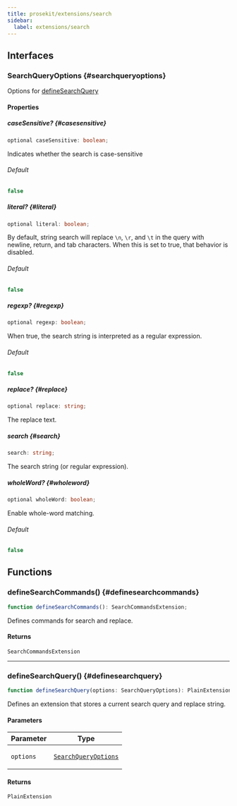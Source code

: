 ```yaml
---
title: prosekit/extensions/search
sidebar:
  label: extensions/search
---
```


<!-- DEBUG memberWithGroups 1 -->

<!-- DEBUG memberWithGroups 4 -->

<!-- DEBUG memberWithGroups 7 -->

<!-- DEBUG memberWithGroups 8 -->

<!-- DEBUG memberWithGroups 9 -->

## Interfaces

### SearchQueryOptions {#searchqueryoptions}

<!-- DEBUG memberWithGroups 1 -->

Options for [defineSearchQuery](#definesearchquery)

<!-- DEBUG memberWithGroups 4 -->

<!-- DEBUG memberWithGroups 7 -->

<!-- DEBUG memberWithGroups 8 -->

<!-- DEBUG memberWithGroups 9 -->

#### Properties

##### caseSensitive? {#casesensitive}

```ts
optional caseSensitive: boolean;
```

Indicates whether the search is case-sensitive

###### Default

```ts
false
```

##### literal? {#literal}

```ts
optional literal: boolean;
```

By default, string search will replace `\n`, `\r`, and `\t` in the query
with newline, return, and tab characters. When this is set to true, that
behavior is disabled.

###### Default

```ts
false
```

##### regexp? {#regexp}

```ts
optional regexp: boolean;
```

When true, the search string is interpreted as a regular expression.

###### Default

```ts
false
```

##### replace? {#replace}

```ts
optional replace: string;
```

The replace text.

##### search {#search}

```ts
search: string;
```

The search string (or regular expression).

##### wholeWord? {#wholeword}

```ts
optional wholeWord: boolean;
```

Enable whole-word matching.

###### Default

```ts
false
```

<!-- DEBUG memberWithGroups 10 -->

## Functions

### defineSearchCommands() {#definesearchcommands}

```ts
function defineSearchCommands(): SearchCommandsExtension;
```

Defines commands for search and replace.

#### Returns

`SearchCommandsExtension`

***

### defineSearchQuery() {#definesearchquery}

```ts
function defineSearchQuery(options: SearchQueryOptions): PlainExtension;
```

Defines an extension that stores a current search query and replace string.

#### Parameters

<table>
<thead>
<tr>
<th>Parameter</th>
<th>Type</th>
</tr>
</thead>
<tbody>
<tr>
<td>

`options`

</td>
<td>

[`SearchQueryOptions`](#searchqueryoptions)

</td>
</tr>
</tbody>
</table>

#### Returns

`PlainExtension`

<!-- DEBUG memberWithGroups 10 -->
